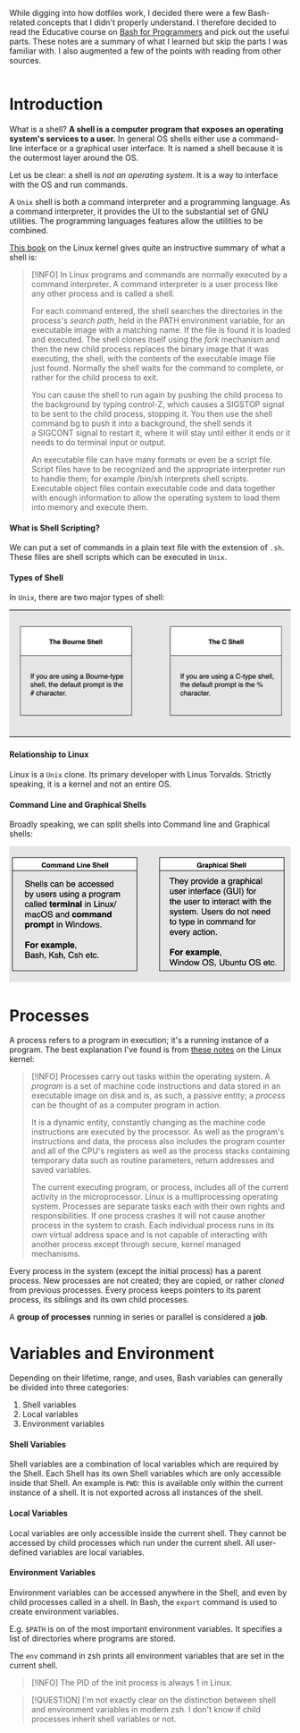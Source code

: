 While digging into how dotfiles work, I decided there were a few Bash-related concepts that I didn't properly understand. I therefore decided to read the Educative course on [Bash for Programmers](https://www.educative.io/courses/bash-for-programmers/xVlj21oQQ2P) and pick out the useful parts.
These notes are a summary of what I learned but skip the parts I was familiar with.
I also augmented a few of the points with reading from other sources.

```toc
```

# Introduction
What is a shell? **A shell is a computer program that exposes an operating system's services to a user.** In general OS shells either use a command-line interface or a graphical user interface. It is named a shell because it is the outermost layer around the OS.

Let us be clear: a shell is *not an operating system*. It is a way to interface with the OS and run commands.

A `Unix` shell is both a command interpreter and a programming language. As a command interpreter, it provides the UI to the substantial set of GNU utilities. The programming languages features allow the utilities to be combined.

[This book](https://tldp.org/LDP/tlk/kernel/processes.html) on the Linux kernel gives quite an instructive summary of what a shell is:

> [!INFO]
> In Linux programs and commands are normally executed by a command interpreter. A command interpreter is a user process like any other process and is called a shell.
> 
> For each command entered, the shell searches the directories in the process's _search path_, held in the PATH environment variable, for an executable image with a matching name. If the file is found it is loaded and executed. The shell clones itself using the _fork_ mechanism and then the new child process replaces the binary image that it was executing, the shell, with the contents of the executable image file just found. Normally the shell waits for the command to complete, or rather for the child process to exit. 
> 
> You can cause the shell to run again by pushing the child process to the background by typing control-Z, which causes a SIGSTOP signal to be sent to the child process, stopping it. You then use the shell command bg to push it into a background, the shell sends it a SIGCONT signal to restart it, where it will stay until either it ends or it needs to do terminal input or output.
> 
> An executable file can have many formats or even be a script file. Script files have to be recognized and the appropriate interpreter run to handle them; for example /bin/sh interprets shell scripts. Executable object files contain executable code and data together with enough information to allow the operating system to load them into memory and execute them.

#### What is Shell Scripting?
We can put a set of commands in a plain text file with the extension of `.sh`. These files are shell scripts which can be executed in `Unix`.

#### Types of Shell
In `Unix`, there are two major types of shell:

![|500](_attachments/Screenshot%202022-12-04%20at%2010.35.34.png)

#### Relationship to Linux
Linux is a `Unix` clone. Its primary developer with Linus Torvalds. Strictly speaking, it is a kernel and not an entire OS.

#### Command Line and Graphical Shells
Broadly speaking, we can split shells into Command line and Graphical shells:

![|500](_attachments/Screenshot%202022-12-04%20at%2010.25.07.png)

# Processes
A process refers to a program in execution; it's a running instance of a program. 
The best explanation I've found is from [these notes](https://tldp.org/LDP/tlk/tlk-toc.html) on the Linux kernel:

> [!INFO]
> Processes carry out tasks within the operating system. A *program* is a set of machine code instructions and data stored in an executable image on disk and is, as such, a passive entity; a *process* can be thought of as a computer program in action.
> 
> It is a dynamic entity, constantly changing as the machine code instructions are executed by the processor. As well as the program's instructions and data, the process also includes the program counter and all of the CPU's registers as well as the process stacks containing temporary data such as routine parameters, return addresses and saved variables. 
> 
> The current executing program, or process, includes all of the current activity in the microprocessor. Linux is a multiprocessing operating system. Processes are separate tasks each with their own rights and responsibilities. If one process crashes it will not cause another process in the system to crash. Each individual process runs in its own virtual address space and is not capable of interacting with another process except through secure, kernel managed mechanisms.

Every process in the system (except the initial process) has a parent process. New processes are not created; they are copied, or rather *cloned* from previous processes. Every process keeps pointers to its parent process, its siblings and its own child processes.

A **group of processes** running in series or parallel is considered a **job**.

# Variables and Environment
Depending on their lifetime, range, and uses, Bash variables can generally be divided into three categories:

1. Shell variables
2. Local variables
3. Environment variables

#### Shell Variables
Shell variables are a combination of local variables which are required by the Shell. Each Shell has its own Shell variables which are only accessible inside that Shell. 
An example is `PWD`: this is available only within the current instance of a shell. It is not exported across all instances of the shell.

#### Local Variables
Local variables are only accessible inside the current shell. They cannot be accessed by child processes which run under the current shell. All user-defined variables are local variables.

#### Environment Variables
Environment variables can be accessed anywhere in the Shell, and even by child processes called in a shell. In Bash, the `export` command is used to create environment variables.

E.g. `$PATH` is on of the most important environment variables. It specifies a list of directories where programs are stored. 

The `env` command in zsh prints all environment variables that are set in the current shell.

> [!INFO] 
> The PID of the init process is always 1 in Linux.

> [!QUESTION]
> I'm not exactly clear on the distinction between shell and environment variables in modern zsh. I don't know if child processes inherit shell variables or not.

